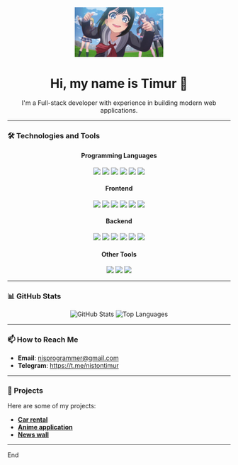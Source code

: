 <div align="center">
    <img src="./media/d4dj-anime.gif" alt="Animated GIF" width="200"/>
    <h1>Hi, my name is Timur 👋</h1>
    <p>I'm a Full-stack developer with experience in building modern web applications.</p>
</div>

---

### 🛠️ Technologies and Tools

<div align="center">

#### **Programming Languages**
<img src="https://img.shields.io/badge/HTML5-orange?style=for-the-badge&logo=html5&logoColor=white"/>
<img src="https://img.shields.io/badge/CSS3-blue?style=for-the-badge&logo=css3&logoColor=white"/>
<img src="https://img.shields.io/badge/SASS-CC6699?style=for-the-badge&logo=sass&logoColor=white"/>
<img src="https://img.shields.io/badge/TypeScript-blue?style=for-the-badge&logo=TypeScript&logoColor=white"/>
<img src="https://img.shields.io/badge/JavaScript-yellow?style=for-the-badge&logo=javascript&logoColor=white"/>
<img src="https://img.shields.io/badge/Python-blue?style=for-the-badge&logo=python&logoColor=yellow"/>

#### **Frontend**
<img src="https://img.shields.io/badge/React-61DAFB?style=for-the-badge&logo=react&logoColor=white"/>
<img src="https://img.shields.io/badge/Vite-646CFF?style=for-the-badge&logo=vite&logoColor=white"/>
<img src="https://img.shields.io/badge/Next.js-black?style=for-the-badge&logo=next.js&logoColor=white"/>
<img src="https://img.shields.io/badge/Zustand-black?style=for-the-badge&logo=''&logoColor=white"/>
<img src="https://img.shields.io/badge/Jotai-white?style=for-the-badge&logo=''&logoColor=black"/>
<img src="https://img.shields.io/badge/tailwind-white?style=for-the-badge&logo=tailwindcss&logoColor=06B6D4"/>

#### **Backend**
<img src="https://img.shields.io/badge/Express-white?style=for-the-badge&logo=express&logoColor=black"/>
<img src="https://img.shields.io/badge/NestJs-black?style=for-the-badge&logo=nestjs&logoColor=E0234E"/>
<img src="https://img.shields.io/badge/Prisma-2D3748?style=for-the-badge&logo=prisma&logoColor=white"/>
<img src="https://img.shields.io/badge/mysql-white?style=for-the-badge&logo=mysql&logoColor=4479A1"/>
<img src="https://img.shields.io/badge/postgresql-4169E1?style=for-the-badge&logo=postgresql&logoColor=white"/>
<img src="https://img.shields.io/badge/sqlite-003B57?style=for-the-badge&logo=sqlite&logoColor=white"/>

#### **Other Tools**
<img src="https://img.shields.io/badge/node.js-5FA04E?style=for-the-badge&logo=nodedotjs&logoColor=white"/>
<img src="https://img.shields.io/badge/git-white?style=for-the-badge&logo=git&logoColor=F05032"/>
<img src="https://img.shields.io/badge/VS code-blue?style=for-the-badge&logo=visualstudiocode&logoColor=white"/>

</div>

---

### 📊 GitHub Stats

<div align="center">
    <img src="https://github-readme-stats.vercel.app/api?username=NistonT&show_icons=true&theme=radical" alt="GitHub Stats"/>
    <img src="https://github-readme-stats.vercel.app/api/top-langs/?username=NistonT&layout=compact&theme=radical" alt="Top Languages"/>
</div>

---

### 📫 How to Reach Me

- **Email**: nisprogrammer@gmail.com
- **Telegram**: https://t.me/nistontimur

---

### 💼 Projects

Here are some of my projects:

- **[Car rental](https://github.com/NistonT/car-rental)**
- **[Anime application](https://github.com/NistonT/anime-application)**
- **[News wall](https://github.com/NistonT/news-wall)**

---

End
